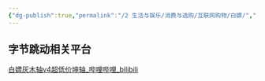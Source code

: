 ```yaml
---
{"dg-publish":true,"permalink":"/2 生活与娱乐/消费与选购/互联网购物/白嫖/","title":"白嫖"}
---
```



## 字节跳动相关平台
[白嫖灰木轴v4超低价坤轴\_哔哩哔哩\_bilibili](https://www.bilibili.com/video/BV1c44y1A7Fu/?buvid=XY630CE669F34078F341989B1EE06E60B0127&is_story_h5=false&mid=g8UDjEqHIS5oCexxb9oAEQ%3D%3D&p=1&plat_id=116&share_from=ugc&share_medium=android&share_plat=android&share_session_id=abdd3710-95de-4c30-bd09-aaaf587d84bc&share_source=COPY&share_tag=s_i&timestamp=1692151972&unique_k=gTcVRfn&up_id=443333376)
